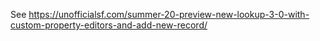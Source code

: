 See https://unofficialsf.com/summer-20-preview-new-lookup-3-0-with-custom-property-editors-and-add-new-record/
